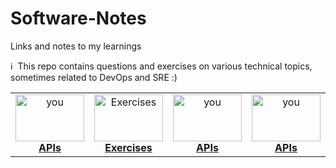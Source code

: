 # Software-Notes
Links and notes to my learnings


:information_source: &nbsp;This repo contains questions and exercises on various technical topics, sometimes related to DevOps and SRE :)

<table>
<center>
    <td align="center"><a href="#APIs"><img src="https://media.sproutsocial.com/uploads/2015/04/What-is-an-API.png" width="110px;" height="75px;" alt="you"/><br /><b>APIs</b></a></td>
    <td align="center"><a href="#DSL"><img src="utils/images/exercises.png" width="110px;" height="75px;" alt="Exercises"/><br /><b>Exercises</b></a></td>
    <td align="center"><a href="#Database"><img src="https://media.sproutsocial.com/uploads/2015/04/What-is-an-API.png" width="110px;" height="75px;" alt="you"/><br /><b>APIs</b></a></td>
    <td align="center"><a href="#DevOps"><img src="https://media.sproutsocial.com/uploads/2015/04/What-is-an-API.png" width="110px;" height="75px;" alt="you"/><br /><b>APIs</b></a></td>
    <td align="center"><a href="#Golang"><img src="https://i.ytimg.com/vi/YS4e4q9oBaU/maxresdefault.jpg" width="110px;" height="75px;" alt="you"/><br /><b>Golang</b></a></td>
    <td align="center"><a href="#Microservices"><img src="https://i.ytimg.com/vi/YS4e4q9oBaU/maxresdefault.jpg" width="110px;" height="75px;" alt="you"/><br /><b>Microservices</b></a></td>
    <td align="center"><a href="#Reactive"><img src="https://i.ytimg.com/vi/YS4e4q9oBaU/maxresdefault.jpg" width="110px;" height="75px;" alt="you"/><br /><b>Reactive</b></a></td>
    <td align="center"><a href="#Security"><img src="https://i.ytimg.com/vi/YS4e4q9oBaU/maxresdefault.jpg" width="110px;" height="75px;" alt="you"/><br /><b>Security</b></a></td>
    <td align="center"><a href="#Spring"><img src="https://i.ytimg.com/vi/YS4e4q9oBaU/maxresdefault.jpg" width="110px;" height="75px;" alt="you"/><br /><b>Spring</b></a></td>
    <td align="center"><a href="#Node"><img src="https://i.ytimg.com/vi/YS4e4q9oBaU/maxresdefault.jpg" width="110px;" height="75px;" alt="you"/><br /><b>Node</b></a></td>
    
    
    
  </tr>
</table>
</center>
